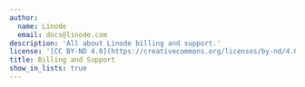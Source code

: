 ```yaml
---
author:
  name: Linode
  email: docs@linode.com
description: 'All about Linode billing and support.'
license: '[CC BY-ND 4.0](https://creativecommons.org/licenses/by-nd/4.0)'
title: Billing and Support
show_in_lists: true
---
```

